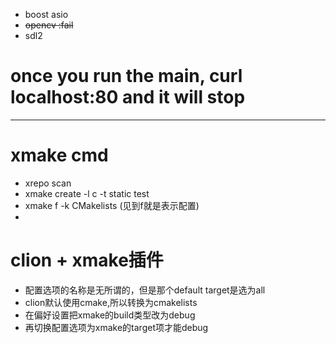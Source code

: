 - boost asio
- ~~opencv :fail~~
- sdl2
# once you run the main, curl localhost:80 and it will stop
---
# xmake cmd
- xrepo scan
- xmake create -l c -t static test
- xmake f -k CMakelists (见到f就是表示配置)
- 
# clion + xmake插件
- 配置选项的名称是无所谓的，但是那个default target是选为all
- clion默认使用cmake,所以转换为cmakelists
- 在偏好设置把xmake的build类型改为debug
- 再切换配置选项为xmake的target项才能debug
